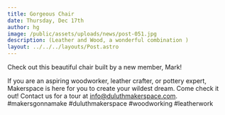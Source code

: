 ```yaml
---
title: Gorgeous Chair
date: Thursday, Dec 17th
author: hg
image: /public/assets/uploads/news/post-051.jpg
description: (Leather and Wood, a wonderful combination )
layout: ../../../layouts/Post.astro
---
```


Check out this beautiful chair built by a new member, Mark!

If you are an aspiring woodworker, leather crafter, or pottery expert, Makerspace is here for you to create your wildest dream. Come check it out! Contact us for a tour at info@duluthmakerspace.com. #makersgonnamake #duluthmakerspace #woodworking #leatherwork

